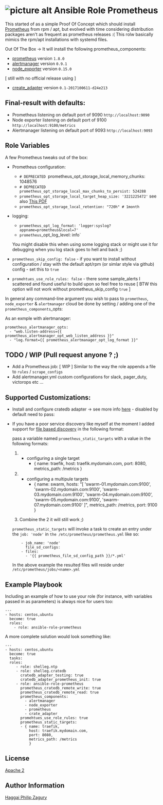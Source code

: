 ![picture alt](https://cdn.rawgit.com/fabric8io/fabric8-devops/93ca9bc/prometheus/src/main/fabric8/icon.png "Prometheus") Ansible Role Prometheus
=======================

This started of as a simple Proof Of Concept which should install [Prometheus](http://prometheus.io) from rpm / apt, but evolved with time considering distribution packages aren't as frequent as prometheus releases :(
This rolw basically mimics the rpm/apt installations with systemd files.

Out Of The Box -> It will install the following prometheus_components:
  - [prometheus](http://prometheus.io) version `1.8.0`
  - [alertmanager](https://prometheus.io/docs/alerting/alertmanager/) version `0.9.1`
  - [node_exporter](https://github.com/prometheus/node_exporter) version `0.15.0`

  [ still with no official release using ]
  - [create_adapter](https://github.com/crate/crate_adapter) version `0.1-2017100611-d24e213`


Final-result with defaults:
--------------------------

* Prometheus listening on default port of 9090 `http://localhost:9090`
* Node exporter listening on default port of 9100 `http://localhost:9100/metrics`
* Alertmanager listening on default port of 9093 `http://localhost:9093`

Role Variables
--------------
A few Prometheus tweaks out of the box:
* Prometheus configuration:
  * `# DEPRECATED `prometheus_opt_storage_local_memory_chunks: 1048576
  * `# DEPRECATED prometheus_opt_storage_local_max_chunks_to_persist: 524288`
  * `prometheus_opt_storage_local_target_heap_size: '3221225472'`
  see also [This PDF](https://schd.ws/hosted_files/cloudnativeeu2017/ce/Slides.pdf
)
  * `prometheus_opt_storage_local_retention: "720h" # 1month`
* logging:
  * `prometheus_opt_log_format: 'logger:syslog?appname=prometheus&local=7'`
  * `prometheus`_opt_log_level: info`

  You might disable this when using some logging stack or might use it for debugging when you log stack goes to hell and back ;)



* `prometheus_skip_config: false` - if you want to install without configuration / stay with the default apt/rpm (or simlar style via github) config - set this to `true`
* `promehtues_use_role_rules: false` - there some sample_alerts I scattered and found useful to build upon so feel free to reuse [ BTW this option will not work without prometheus_skip_config `true` ]

In general any command-line argument you wish to pass to `prometheus`, `node_exporter` & `alertmanager` cloud be done by setting / adding one of the `prometheus_components`_opts:

As an exmple with alertmanager:

    prometheus_alertmanager_opts:
      - "web.listen-address={{ prometheus_alertmanager_opt_web_listen_address }}"
      - "log.format={{ prometheus_alertmanager_opt_log_format }}"

TODO / WIP (Pull request anyone ? ;)
------------------------------------
* Add a Prometheus job: [ WIP ]
  Similar to the way the role appends a file to `rules` / `scrape_configs`
* Add alertmanager.yml custom configurations for slack, pager_duty, victorops etc ...

Supported Customizations:
-------------------------

* Install and configure cratedb adapter -> see more info [here](https://github.com/crate/crate_adapter) - disabled by default need to pass:
* If you have a poor service discovery like myself at the moment I added support for [file based discovery](https://prometheus.io/docs/operating/configuration/#<file_sd_config>) in the following format:

    pass a variable named `prometheus_static_targets` with a value in the following formats:

    1) - configuring a single target
          - { name: traefik,
              host: traefik.mydomain.com,
              port: 8080,
              metrics_path: /metrics
            }

    2) - configuring a multipule targets
          - { name: swarm,
              hosts: "[
                      'swarm-01.mydomain.com:9100',
                      'swarm-02.mydomain.com:9100',
                      'swarm-03.mydomain.com:9100',
                      'swarm-04.mydomain.com:9100',
                      'swarm-05.mydomain.com:9100',
                      'swarm-07.mydomain.com:9100'
                     ]",
              metrics_path: /metrics,
              port: 9100
            }
    3) Combine the 2 it will still work ;)

    `prometheus_static_targets` will invoke a task to create an entry under the `job: 'node'` in `the /etc/prometheus/prometheus.yml` like so:

          - job_name: 'node'
            file_sd_configs:
          - files:
            - '{{ prometheus_file_sd_config_path }}/*.yml'

    In the above example the resulted files will reside under `/etc/prometheus/jobs/<name>.yml`

Example Playbook
----------------

Including an example of how to use your role (for instance, with variables passed in as parameters) is always nice for users too:

    ---
    - hosts: centos,ubuntu
      become: true
      roles:
        - role: ansible-role-prometheus


A more complete solution would look something like:

    ---
    - hosts: centos,ubuntu
      become: true
      tasks:
      roles:
         - role: shelleg.ntp
         - role: shelleg.cratedb
           cratedb_adapter_testing: true
           cratedb_adapter_prometheus_init: true
         - role: ansible-role-prometheus
           prometheus_cratedb_remote_write: true
           prometheus_cratedb_remote_read: true
           prometheus_components:
             - alertmanager
             - node_exporter
             - prometheus
             - crate_adapter
           promehtues_use_role_rules: true
           prometheus_static_targets:
           - { name: traefik,
               host: traefik.mydomain.com,
               port: 8080,
               metrics_path: /metrics
               }


License
-------
[Apache 2](https://choosealicense.com/licenses/apache-2.0/)


Author Information
------------------

[Haggai Philip Zagury](http://www.tikalk.com/devops/haggai)
